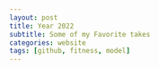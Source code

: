 ```yaml
---
layout: post
title: Year 2022
subtitle: Some of my Favorite takes
categories: website
tags: [github, fitness, model]
---
```

